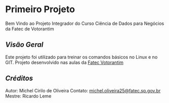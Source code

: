 # **Primeiro Projeto** 
Bem Vindo ao Projeto Integrador do Curso Ciência de Dados para Negócios da Fatec de Votorantim

## *__Visão Geral__*
Este projeto foi utilizado para treinar os comandos básicos no Linux e no GIT.
Projeto desenvolvido nas aulas da 
[Fatec Votorantim](https://fatecvotorantim.cps.sp.gov.br/)

## *Créditos*
Autor: Michel Cirilo de Oliveira
Contato: michel.oliveira25@fatec.sp.gov.br
Mestre: Ricardo Leme
